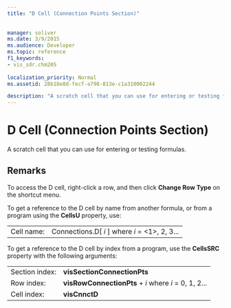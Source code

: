 ```yaml
---
title: "D Cell (Connection Points Section)"
 
 
manager: soliver
ms.date: 3/9/2015
ms.audience: Developer
ms.topic: reference
f1_keywords:
- vis_sdr.chm205
 
localization_priority: Normal
ms.assetid: 28b18e8d-fecf-a798-813e-c1a310002244

description: "A scratch cell that you can use for entering or testing formulas."
---
```


# D Cell (Connection Points Section)

A scratch cell that you can use for entering or testing formulas.
  
## Remarks

To access the D cell, right-click a row, and then click **Change Row Type** on the shortcut menu. 
  
To get a reference to the D cell by name from another formula, or from a program using the **CellsU** property, use: 
  
|||
|:-----|:-----|
| Cell name:  <br/> | Connections.D[  *i*  ]            where  *i*  = <1>, 2, 3...  <br/> |
   
To get a reference to the D cell by index from a program, use the **CellsSRC** property with the following arguments: 
  
|||
|:-----|:-----|
| Section index:  <br/> |**visSectionConnectionPts** <br/> |
| Row index:  <br/> |**visRowConnectionPts** +  *i*            where  *i*  = 0, 1, 2...  <br/> |
| Cell index:  <br/> |**visCnnctD** <br/> |
   

